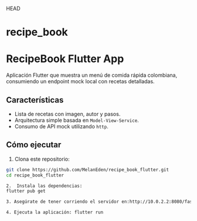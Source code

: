  HEAD
# recipe_book

# RecipeBook Flutter App

Aplicación Flutter que muestra un menú de comida rápida colombiana, consumiendo un endpoint mock local con recetas detalladas.

## Características

- Lista de recetas con imagen, autor y pasos.
- Arquitectura simple basada en `Model-View-Service`.
- Consumo de API mock utilizando `http`.

## Cómo ejecutar

1. Clona este repositorio:

```bash
git clone https://github.com/MelanEden/recipe_book_flutter.git
cd recipe_book_flutter

2.  Instala las dependencias:
flutter pub get

3. Asegúrate de tener corriendo el servidor en:http://10.0.2.2:8080/fast_food_menu

4. Ejecuta la aplicación: flutter run


